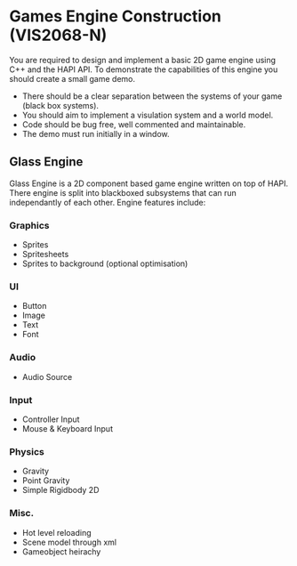 # Games Engine Construction (VIS2068-N)

You are required to design and implement a basic 2D game engine using C++ and the HAPI API. To demonstrate the capabilities of this engine you should create a small game demo.

* There should be a clear separation between the systems of your game (black box systems).
* You should aim to implement a visulation system and a world model.
* Code should be bug free, well commented and maintainable.
* The demo must run initially in a window.

## Glass Engine
Glass Engine is a 2D component based game engine written on top of HAPI. There engine is split into blackboxed subsystems that can run independantly of each other. Engine features include:

### Graphics
* Sprites
* Spritesheets
* Sprites to background (optional optimisation)
### UI
* Button
* Image
* Text
* Font
### Audio
* Audio Source
### Input
* Controller Input
* Mouse & Keyboard Input
### Physics
* Gravity
* Point Gravity
* Simple Rigidbody 2D
### Misc.
* Hot level reloading
* Scene model through xml
* Gameobject heirachy
